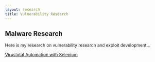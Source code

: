 ```yaml
---
layout: research
title: Vulnerability Research
---
```


## Malware Research

Here is my research on vulnerability research and exploit development...

[Virustotal Automation with Selenium](http://research.richards.ai/automation_vt)


